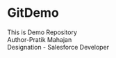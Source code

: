 # GitDemo
This is Demo Repository
<br>
Author-Pratik Mahajan
<br>
Designation - Salesforce Developer
